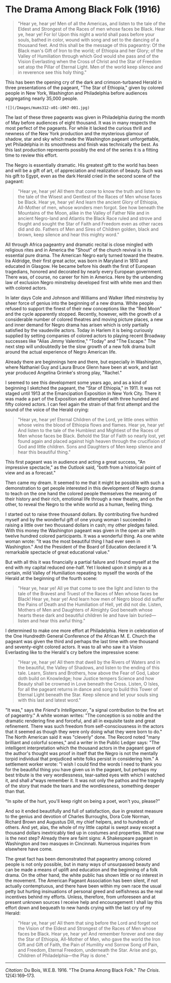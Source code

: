 <!--
title:   The Drama Among Black Folk
author:  Du Bois, W.E.B.
journal: The Crisis
year:    1916
volume:  12
issue:   4
pages:   169-173
-->
# The Drama Among Black Folk (1916)

> "Hear ye, hear ye! Men of all the Americas, and listen to the tale of the Eldest and Strongest of the Races of men whose faces be Black. Hear ye, hear ye! For lo! Upon this night a world shall pass before your souls, bathed in color, wound with song and set to the dancing of a thousand feet. And this shall be the message of this pageantry: Of the Black man's Gift of Iron to the world; of Ethiopia and her Glory; of the Valley of Humiliation through which God would she pass and of the Vision Everlasting when the Cross of Christ and the Star of Freedom set atop the Pillar of Eternal Light. Men of the world keep silence and in reverence see this holy thing."

This has been the opening cry of the dark and crimson-turbaned Herald in three presentations of the pageant, "The Star of Ethiopia," given by colored people in New York, Washington and Philadelphia before audiences aggregating nearly 35,000 people.

```{margin}
![](/Images/mums312-x01-i067-001.jpg)
```

The last of these three pageants was given in Philadelphia during the month of May before audiences of eight thousand. It was in many respects the most perfect of the pageants. For while it lacked the curious thrill and newness of the New York production and the mysterious glamour of shadow, star and sky which made the Washington pageant unforgettable, yet Philadelphia in its smoothness and finish was technically the best. As this last production represents possibly the end of the series it is a fitting time to review this effort.

The Negro is essentially dramatic. His greatest gift to the world has been and will be a gift of art, of appreciation and realization of beauty. Such was his gift to Egypt, even as the dark Herald cried in the second scene of the pageant:

> "Hear ye, hear ye! All them that come to know the truth and listen to the tale of the Wisest and Gentlest of the Races of Men whose faces be Black. Hear ye, hear ye! And learn the ancient Glory of Ethiopia, All-Mother of men, whose wonders men forgot. See how beneath the Mountains of the Moon, alike in the Valley of Father Nile and in ancient Negro-land and Atlantis the Black Race ruled and strove and fought and sought the Star of Faith and Freedom even as other races did and do. Fathers of Men and Sires of Children golden, black and brown, keep silence and hear this mighty word."

All through Africa pageantry and dramatic recital is close mingled with religious rites and in America the "Shout" of the church revival is in its essential pure drama. The American Negro early turned toward the theatre. Ira Aldridge, their first great actor, was born in Maryland in 1810 and educated in Glasgow. He became before his death the first of European tragedians, honored and decorated by nearly every European government. There was, of course, no career for him in America. Here by the unbending law of exclusion Negro minstrelsy developed first with white men and then with colored actors.

In later days Cole and Johnson and Williams and Walker lifted minstrelsy by sheer force of genius into the beginning of a new drama. White people refused to support the finest of their new conceptions like the "Red Moon" and the cycle apparently stopped. Recently, however, with the growth of a considerable number of colored theatres and moving picture places, a new and inner demand for Negro drama has arisen which is only partially satisfied by the vaudeville actors. Today in Harlem it is being curiously supplied by setting companies of colored actors to playing recent Broadway successes like "Alias Jimmy Valentine," "Today" and "The Escape." The next step will undoubtedly be the slow growth of a new folk drama built around the actual experience of Negro American life.

Already there are beginnings here and there, but especially in Washington, where Nathaniel Guy and Laura Bruce Glenn have been at work, and last year produced Angelina Grimke's strong play, "Rachel."

I seemed to see this development some years ago, and as a kind of beginning I sketched the pageant, the "Star of Ethiopia," in 1911. It was not staged until 1913 at the Emancipation Exposition in New York City. There it was made a part of the Exposition and attempted with three hundred and fifty colored actors. I can feel again the strain of that first attempt and the sound of the voice of the Herald crying:

> "Hear ye, hear ye! Eternal Children of the Lord, ye little ones within whose veins the blood of Ethiopia flows and flames. Hear ye, hear ye! And listen to the tale of the Humblest and Mightiest of the Races of Men whose faces be Black. Behold the Star of Faith so nearly lost, yet found again and placed against high heaven through the crucifixion of God and little children. Sons and Daughters of Men keep silence and hear this beautiful thing."

This first pageant was in audience and acting a great success, "An impressive spectacle," as the *Outlook* said, "both from a historical point of view and as a forecast."

 Then came my dream. It seemed to me that it might be possible with such a demonstration to get people interested in this development of Negro drama to teach on the one hand the colored people themselves the meaning of their history and their rich, emotional life through a new theatre, and on the other, to reveal the Negro to the white world as a human, feeling thing.

I started out to raise three thousand dollars. By contributing five hundred myself and by the wonderful gift of one young woman I succeeded in raising a little over two thousand dollars in cash; my other pledges failed. With this money the Washington pageant was given in the open air with twelve hundred colored participants. It was a wonderful thing. As one white woman wrote: "It was the most beautiful thing I had ever seen in Washington." And the President of the Board of Education declared it "A remarkable spectacle of great educational value."

But with all this it was financially a partial failure and I found myself at the end with my capital reduced one-half. Yet I looked upon it simply as a certain, mild Valley of Humiliation repeating to myself the words of the Herald at the beginning of the fourth scene:

> "Hear ye, hear ye! All ye that come to see the light and listen to the tale of the Bravest and Truest of the Races of Men whose faces be Black! Hear ye, hear ye! And learn how men of Negro blood did suffer the Pains of Death and the Humiliation of Hell, yet did not die. Listen, Mothers of Men and Daughters of Almighty God beneath whose hearts these dark and beautiful children lie and have lain buried— listen and hear this awful thing."

I determined to make one more effort at Philadelphia. Here in celebration of the One Hundredth General Conference of the African M. E. Church the pageant was given the third and perhaps the last time with one thousand and seventy-eight colored actors. It was to all who saw it a Vision Everlasting like to the Herald's cry before the impressive scene:

> "Hear ye, hear ye! All them that dwell by the Rivers of Waters and in the beautiful, the Valley of Shadows, and listen to the ending of this tale. Learn, Sisters and Brothers, how above the Fear of God, Labor doth build on Knowledge; how Justice tempers Science and how Beauty shall be crowned in Love beneath the Cross. Listen, O Isles, for all the pageant returns in dance and song to build this Tower of Eternal Light beneath the Star. Keep silence and let your souls sing with this last and latest word."

"It was," says the *Friend's Intelligencer*, "a signal contribution to the fine art of pageantry." A white woman writes: "The conception is so noble and the dramatic rendering fine and forceful, and all in exquisite taste and great refinement. There was such freedom from self-consciousness in the actors that it seemed as though they were only doing what they were born to do." The North American said it was "cleverly" done. The Record noted "many brilliant and colorful scenes," and a writer in the Public Ledger says: "The intelligent interpretation which the thousand actors in the pageant gave of the author's thought was proof in itself that the Negro is not the mentally torpid individual that prejudiced white folks persist in considering him." A settlement worker wrote: "I wish I could find the words I need to thank you for the beautiful thing you have given us in the pageant, but perhaps my best tribute is the very wordlessness, tear-salted eyes with which I watched it, and shall a*ways remember it. It was not only the pathos and the tragedy of the story that made the tears and the wordlessness, something deeper than that.

 "In spite of the hurt, you'll keep right on being a poet, won't you, please?"

And so it ended beautifully and full of satisfaction, due in greatest measure to the genius and devotion of Charles Burroughs, Dora Cole Norman, Richard Brown and Augustus Dill, my chief helpers, and to hundreds of others. And yet, alas, the whole of my little capital is swept away except a thousand dollars inextricably tied up in costumes and properties. What now is the next step? Already there are faint signs: A Shakespeare pageant in Washington and two masques in Cincinnati. Numerous inquiries from elsewhere have come.

 The great fact has been demonstrated that pageantry among colored people is not only possible, but in many ways of unsurpassed beauty and can be made a means of uplift and education and the beginning of a folk drama. On the other hand, the white public has shown little or no interest in the movement. The American Pageant Association has been silent, if not actually contemptuous, and there have been within my own race the usual petty but hurting insinuations of personal greed and selfishness as the real incentives behind my efforts. Unless, therefore, from unforeseen and at present unknown sources I receive help and encouragement I shall lay this effort down and bequeath to new hands crying with the last cry of my Herald:

> "Hear ye, hear ye! All them that sing before the Lord and forget not the Vision of the Eldest and Strongest of the Races of Men whose faces be Black. Hear ye, hear ye! And remember forever and one day the Star of Ethiopia, All-Mother of Men, who gave the world the Iron Gift and Gift of Faith, the Pain of Humility «nd Sorrow Song of Pain, and Freedom, Eternal Freedom, underneath the Star. Arise and go, Children of Philadelphia—the Play is done."

______________
*Citation:* Du Bois, W.E.B. 1916. "The Drama Among Black Folk." *The Crisis*. 12(4):169&ndash;173.
